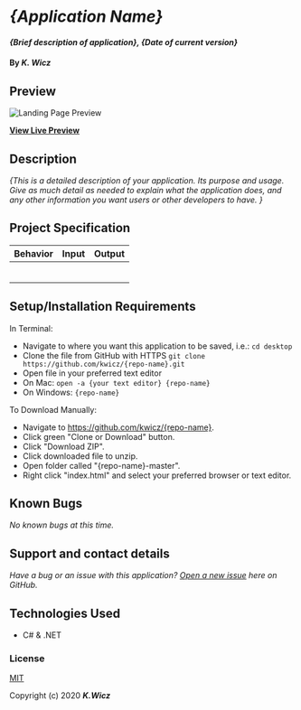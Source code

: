 # _{Application Name}_

#### _{Brief description of application}, {Date of current version}_

#### By _**K. Wicz**_


## Preview

![Landing Page Preview](url-for-img)

**[View Live Preview](https://kwicz.github.io/{this-repo}/)**

## Description

_{This is a detailed description of your application. Its purpose and usage.  Give as much detail as needed to explain what the application does, and any other information you want users or other developers to have. }_

## Project Specification

| Behavior | Input | Output |
|:---|:---:|:---:|
| | |
| | |
| | |
| | |
| | |
| | |

## Setup/Installation Requirements

In Terminal:

* Navigate to where you want this application to be saved, i.e.:
```cd desktop```
* Clone the file from GitHub with HTTPS
```git clone https://github.com/kwicz/{repo-name}.git```
* Open file in your preferred text editor
* On Mac: ```open -a {your text editor} {repo-name}```
* On Windows: ```{repo-name}```

To Download Manually:

* Navigate to https://github.com/kwicz/{repo-name}.
* Click green "Clone or Download" button.
* Click "Download ZIP".
* Click downloaded file to unzip.
* Open folder called "{repo-name}-master".
* Right click "index.html" and select your preferred browser or text editor.

## Known Bugs

_No known bugs at this time._

## Support and contact details

_Have a bug or an issue with this application? [Open a new issue](https://github.com/kwicz/{repo-name}/issues) here on GitHub._

## Technologies Used

* C# & .NET

### License

[MIT](https://choosealicense.com/licenses/mit/)

Copyright (c) 2020 **_K.Wicz_**